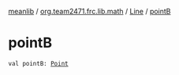 [meanlib](../../index.md) / [org.team2471.frc.lib.math](../index.md) / [Line](index.md) / [pointB](./point-b.md)

# pointB

`val pointB: `[`Point`](../-point/index.md)